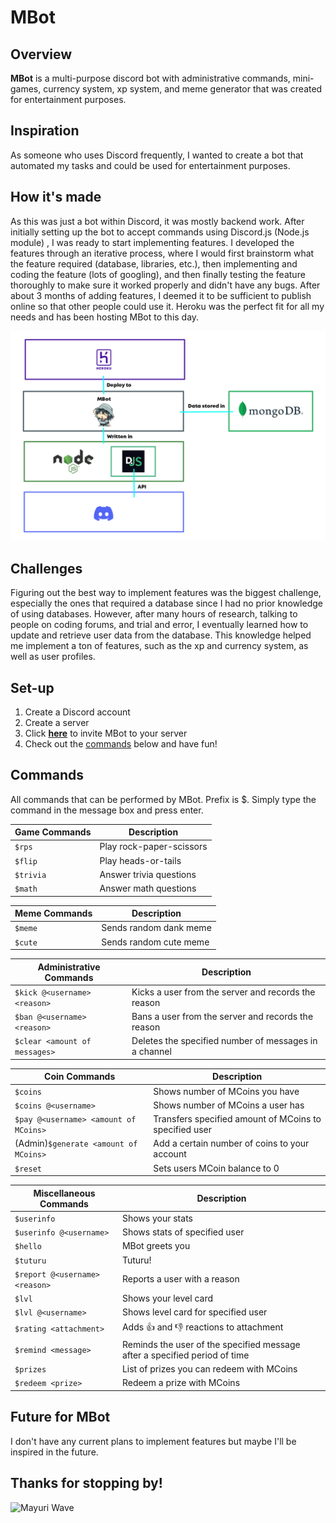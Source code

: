 # MBot

## Overview
**MBot** is a multi-purpose discord bot with administrative commands, mini-games, currency system, xp system, and meme generator that was created for entertainment purposes.

## Inspiration
As someone who uses Discord frequently, I wanted to create a bot that automated my tasks and could be used for entertainment purposes. 

## How it's made
As this was just a bot within Discord, it was mostly backend work. After initially setting up the bot to accept commands using Discord.js (Node.js module) , I was ready to start 
implementing features. I developed the features through an iterative process, where I would first brainstorm what the feature required (database, libraries, etc.), then implementing and coding
the feature (lots of googling), and then finally testing the feature thoroughly to make sure it worked properly and didn't have any bugs. 
After about 3 months of adding features, I deemed it to be sufficient to publish online so that other people could use it. Heroku was the perfect fit for all my needs and has 
been hosting MBot to this day.

![Tech Stack](tech_stack.png)

## Challenges
Figuring out the best way to implement features was the biggest challenge, especially the ones that required a database since I had no prior knowledge 
of using databases. However, after many hours of research, talking to people on coding forums, and trial and error, I eventually learned how to update and retrieve user data 
from the database. This knowledge helped me implement a ton of features, such as the xp and currency system, as well as user profiles.

## Set-up
1. Create a Discord account 
2. Create a server
3. Click **[here](https://discord.com/api/oauth2/authorize?client_id=722306796483641366&permissions=8&scope=bot)** to invite MBot to your server 
4. Check out the [commands](#commands) below and have fun!

## Commands
All commands that can be performed by MBot. Prefix is $. Simply type the command in the message box and press enter.

| Game Commands | Description |
| ----------- | ----------- |
| `$rps`      | Play rock-paper-scissors       |
| `$flip`   | Play heads-or-tails        |
| `$trivia`      | Answer trivia questions       |
| `$math`   | Answer math questions       |

| Meme Commands | Description |
| ----------- | ----------- |
| `$meme`      | Sends random dank meme   |
| `$cute`      | Sends random cute meme  |

| Administrative Commands | Description |
| ----------- | ----------- |
| `$kick @<username> <reason>`      | Kicks a user from the server and records the reason   |
| `$ban @<username> <reason>`      | Bans a user from the server and records the reason   |
| `$clear <amount of messages>`      | Deletes the specified number of messages in a channel   |

| Coin Commands | Description |
| ----------- | ----------- |
| `$coins`      | Shows number of MCoins you have    |
| `$coins @<username>`      | Shows number of MCoins a user has   |
| `$pay @<username> <amount of MCoins>`   | Transfers specified amount of MCoins to specified user     |
| (Admin)`$generate <amount of MCoins>`      | Add a certain number of coins to your account       |
| `$reset`   | Sets users MCoin balance to 0      |

| Miscellaneous Commands | Description |
| ----------- | ----------- |
| `$userinfo`      | Shows your stats |
| `$userinfo @<username>`      | Shows stats of specified user  |
| `$hello`      | MBot greets you |
| `$tuturu`      | Tuturu! |
| `$report @<username> <reason>`  | Reports a user with a reason |
| `$lvl`      | Shows your level card |
| `$lvl @<username>`      | Shows level card for specified user |
| `$rating <attachment>`      | Adds 👍 and 👎 reactions to attachment |
| `$remind <message>`      | Reminds the user of the specified message after a specified period of time |
| `$prizes`      | List of prizes you can redeem with MCoins |
| `$redeem <prize>`      | Redeem a prize with MCoins |


## Future for MBot
I don't have any current plans to implement features but maybe I'll be inspired in the future.

## Thanks for stopping by!
![Mayuri Wave](https://c.tenor.com/8-jJyFqnWxwAAAAC/steins-gate-wave.gif)
